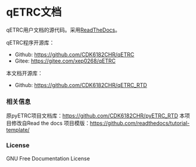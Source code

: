 # qETRC文档

qETRC用户文档的源代码。采用[ReadTheDocs](https://readthedocs.org)。

qETRC程序开源库：
- Github: https://github.com/CDK6182CHR/qETRC
- Gitee: https://gitee.com/xep0268/qETRC

本文档开源库：
- Github: https://github.com/CDK6182CHR/qETRC_RTD

### 相关信息
原pyETRC项目文档库：https://github.com/CDK6182CHR/pyETRC_RTD
本项目修改自Read the docs 项目模版：https://github.com/readthedocs/tutorial-template/

### License
GNU Free Documentation License 

